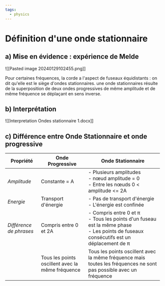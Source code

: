 ```yaml
---
tags:
  - physics
---
```

# Définition d'une onde stationnaire

## a) Mise en évidence : expérience de Melde

![[Pasted image 20240129102455.png]]

Pour certaines fréquences, la corde a l'aspect de fuseaux équidistants : on dit qu'elle est le siège d'ondes stationnaires.
une onde stationnaires résulte de la superposition de deux ondes progressives de même amplitude et de même fréquence se déplaçant en sens inverse.

## b) Interprétation

![[Interpretation Ondes stationnaire 1.docx]]
## c) Différence entre Onde Stationnaire et onde progressive

| Propriété | Onde Progressive | Onde Stationnaire |
| ---- | ---- | ---- |
| *Amplitude* | Constante = A | - Plusieurs amplitudes<br>- nœud amplitude = 0<br>- Entre les nœuds 0 < amplitude <= 2A |
| *Energie* | Transport d'énergie | - Pas de transport d'énergie <br>- L'énergie est confinée |
| *Différence de phrases* | Compris entre 0 et 2A | - Compris entre 0 et π<br>- Tous les points d'un fuseau est la même phase <br>- Les points de fuseaux consécutifs est un déplacement de π |
|  | Tous les points oscillent avec la même fréquence | Tous les points oscillent avec la même fréquence mais toutes les fréquences ne sont pas possible avec un fréquence |


